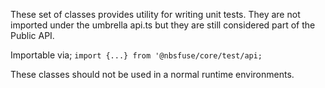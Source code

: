 
These set of classes provides utility for writing unit tests.
They are not imported under the umbrella api.ts but they are still considered part of the Public API.

Importable via; `import {...} from '@nbsfuse/core/test/api;`

These classes should not be used in a normal runtime environments.
